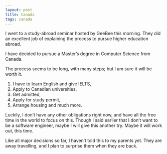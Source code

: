 ```yaml
---
layout: post
title: Canada
tags: canada
---
```


I went to a study-abroad seminar hosted by GeeBee this morning. They did an excellent job of explaining the process to pursue higher education abroad. 

I have decided to pursue a Master’s degree in Computer Science from Canada.

The process seems to be long, with many steps; but I am sure it will be worth it. 

1. I have to learn English and give IELTS, 
2. Apply to Canadian universities, 
3. Get admitted, 
4. Apply for study permit, 
5. Arrange housing and much more. 

Luckily, I don’t have any other obligations right now, and have all the free time in the world to focus on this. Though I said earlier that I don’t want to be a software engineer, maybe I will give this another try. Maybe it will work out, this time.

Like all major decisions so far, I haven’t told this to my parents yet. They are away travelling, and I plan to surprise them when they are back.